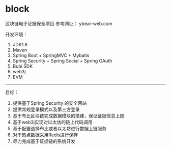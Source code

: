 # block
区块链电子证据保全项目
参考网址： ybear-web.com

开发环境：
1. JDK1.8
2. Maven
3. Spring Boot + SpringMVC + Mybatis
4. Spring Security + Spring Social + Spring OAuth
5. Bubi SDK
6. web3j
7. EVM

---

目标： 
1. 提供基于Spring Security 的安全网站
2. 提供常规登录模式以及第三方登录
3. 基于布比区块链完成数据模块的搭建，保证证据信息上链
4. 基于web3j实现对以太坊的链上代码调用
5. 基于配置选择布比或者以太坊进行数据上链服务
5. 对于热点数据采用Redis进行保存
6. 尽力完成基于证据链的系统开发

